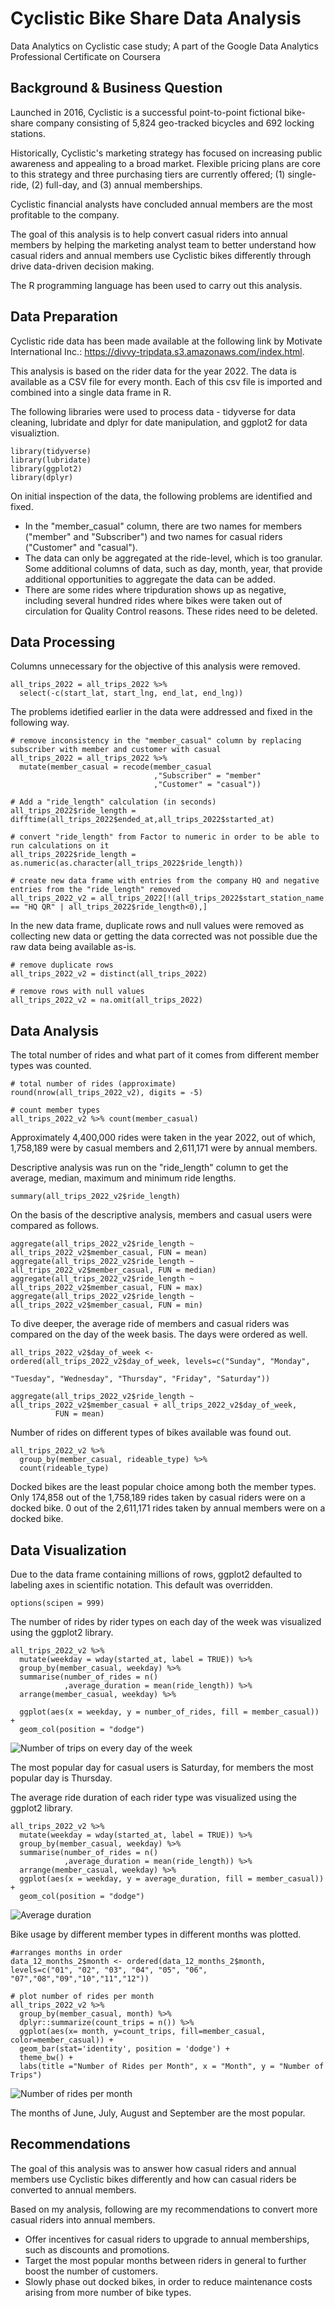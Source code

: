 # **Cyclistic Bike Share Data Analysis**

Data Analytics on Cyclistic case study; A part of the Google Data Analytics Professional Certificate on Coursera

## Background & Business Question

Launched in 2016, Cyclistic is a successful point-to-point fictional bike-share
company consisting of 5,824 geo-tracked bicycles and 692 locking
stations.

Historically, Cyclistic's marketing strategy has focused on increasing
public awareness and appealing to a broad market. Flexible pricing plans
are core to this strategy and three purchasing tiers are currently
offered; (1) single-ride, (2) full-day, and (3) annual memberships.

Cyclistic financial analysts have concluded annual members are the most
profitable to the company.

The goal of this analysis is to help convert casual riders into annual members by helping the marketing analyst team to better understand how casual riders and annual members use Cyclistic bikes differently through drive data-driven decision making.

The R programming language has been used to carry out this analysis.

## Data Preparation

Cyclistic ride data has been made available at the following link by Motivate International Inc.:
<https://divvy-tripdata.s3.amazonaws.com/index.html>.

This analysis is based on the rider data for the year 2022. The data is available as a CSV file for every month. Each of this csv file is imported and combined into a single data frame in R.

The following libraries were used to process data - tidyverse for data
cleaning, lubridate and dplyr for date manipulation, and ggplot2 for data visualiztion.

```{r}
library(tidyverse)
library(lubridate)
library(ggplot2)
library(dplyr)
```

On initial inspection of the data, the following problems are identified and fixed.
- In the "member_casual" column, there are two names for members ("member" and "Subscriber") and two names for casual riders ("Customer" and "casual").
- The data can only be aggregated at the ride-level, which is too granular. Some additional columns of data, such as day, month, year, that provide additional opportunities to aggregate the data can be added.
- There are some rides where tripduration shows up as negative, including several hundred rides where bikes were taken out of circulation for Quality Control reasons. These rides need to be deleted.

## Data Processing

Columns unnecessary for the objective of this analysis were removed.

```{r}
all_trips_2022 = all_trips_2022 %>%
  select(-c(start_lat, start_lng, end_lat, end_lng))
```

The problems idetified earlier in the data were addressed and fixed in the following way.

```{r}
# remove inconsistency in the "member_casual" column by replacing subscriber with member and customer with casual
all_trips_2022 = all_trips_2022 %>%
  mutate(member_casual = recode(member_casual
                                ,"Subscriber" = "member"
                                ,"Customer" = "casual"))

# Add a "ride_length" calculation (in seconds)
all_trips_2022$ride_length = difftime(all_trips_2022$ended_at,all_trips_2022$started_at)

# convert "ride_length" from Factor to numeric in order to be able to run calculations on it
all_trips_2022$ride_length = as.numeric(as.character(all_trips_2022$ride_length))

# create new data frame with entries from the company HQ and negative entries from the "ride_length" removed
all_trips_2022_v2 = all_trips_2022[!(all_trips_2022$start_station_name == "HQ QR" | all_trips_2022$ride_length<0),]

```
In the new data frame, duplicate rows and null values were removed as collecting new data or getting the data corrected was not possible due the raw data being available as-is.

```
# remove duplicate rows
all_trips_2022_v2 = distinct(all_trips_2022)

# remove rows with null values
all_trips_2022_v2 = na.omit(all_trips_2022)
```

## Data Analysis

The total number of rides and what part of it comes from different member types was counted.

```{r}
# total number of rides (approximate)
round(nrow(all_trips_2022_v2), digits = -5)

# count member types
all_trips_2022_v2 %>% count(member_casual)
```
Approximately 4,400,000 rides were taken in the year 2022, out of which, 1,758,189 were by casual members and 2,611,171 were by annual members.

Descriptive analysis was run on the "ride_length" column to get the average, median, maximum and minimum ride lengths. 

```{r}
summary(all_trips_2022_v2$ride_length)
```
On the basis of the descriptive analysis, members and casual users were compared as follows.

```{r}
aggregate(all_trips_2022_v2$ride_length ~ all_trips_2022_v2$member_casual, FUN = mean)
aggregate(all_trips_2022_v2$ride_length ~ all_trips_2022_v2$member_casual, FUN = median)
aggregate(all_trips_2022_v2$ride_length ~ all_trips_2022_v2$member_casual, FUN = max)
aggregate(all_trips_2022_v2$ride_length ~ all_trips_2022_v2$member_casual, FUN = min)
```

To dive deeper, the average ride of members and casual riders was compared on the day of the week basis. The days were ordered as well.

```{r}
all_trips_2022_v2$day_of_week <- ordered(all_trips_2022_v2$day_of_week, levels=c("Sunday", "Monday",
                                                                       "Tuesday", "Wednesday", "Thursday", "Friday", "Saturday"))

aggregate(all_trips_2022_v2$ride_length ~ all_trips_2022_v2$member_casual + all_trips_2022_v2$day_of_week,
          FUN = mean)
```

Number of rides on different types of bikes available was found out.

```{r}
all_trips_2022_v2 %>%
  group_by(member_casual, rideable_type) %>% 
  count(rideable_type)
  ```
Docked bikes are the least popular choice among both the member types. Only 174,858 out of the 1,758,189 rides taken by casual riders were on a docked bike. 0 out of the 2,611,171 rides taken by annual members were on a docked bike.

## Data Visualization

Due to the data frame containing millions of rows, ggplot2 defaulted to labeling axes in scientific notation. This default was overridden.

```{r}
options(scipen = 999)
```

The number of rides by rider types on each day of the week was visualized using the ggplot2 library.

```{r}
all_trips_2022_v2 %>%
  mutate(weekday = wday(started_at, label = TRUE)) %>%
  group_by(member_casual, weekday) %>%
  summarise(number_of_rides = n()
            ,average_duration = mean(ride_length)) %>%
  arrange(member_casual, weekday) %>%
  
  ggplot(aes(x = weekday, y = number_of_rides, fill = member_casual)) +
  geom_col(position = "dodge")
  ```

![Number of trips on every day of the week](https://github.com/githar5h/Bike-Share-Data_Analysis/assets/96515805/2ec9a1f1-65ce-4b06-a1ff-c44fe225c90f)


The most popular day for casual users is Saturday, for members the most popular day is Thursday.

The average ride duration of each rider type was visualized using the ggplot2 library.

```{r}
all_trips_2022_v2 %>%
  mutate(weekday = wday(started_at, label = TRUE)) %>%
  group_by(member_casual, weekday) %>%
  summarise(number_of_rides = n()
            ,average_duration = mean(ride_length)) %>%
  arrange(member_casual, weekday) %>%
  ggplot(aes(x = weekday, y = average_duration, fill = member_casual)) +
  geom_col(position = "dodge")
  ```

![Average duration](https://github.com/githar5h/Bike-Share-Data_Analysis/assets/96515805/7eb9a1c4-b105-41b4-8d90-249917fbbde1)


Bike usage by different member types in different months was plotted.

```{r}
#arranges months in order
data_12_months_2$month <- ordered(data_12_months_2$month, levels=c("01", "02", "03", "04", "05", "06", "07","08","09","10","11","12"))

# plot number of rides per month
all_trips_2022_v2 %>%
  group_by(member_casual, month) %>%
  dplyr::summarize(count_trips = n()) %>%  
  ggplot(aes(x= month, y=count_trips, fill=member_casual, color=member_casual)) +
  geom_bar(stat='identity', position = 'dodge') +
  theme_bw() +
  labs(title ="Number of Rides per Month", x = "Month", y = "Number of Trips")
```

![Number of rides per month](https://github.com/githar5h/Bike-Share-Data_Analysis/assets/96515805/770c154c-23c8-431b-8570-9944ab76428a)


The months of June, July, August and September are the most popular.

## Recommendations

The goal of this analysis was to answer how casual riders and annual members use Cyclistic bikes differently and how can casual riders be converted to annual members.

Based on my analysis, following are my recommendations to convert more casual riders into annual members.
- Offer incentives for casual riders to upgrade to annual memberships, such as discounts and promotions.
- Target the most popular months between riders in general to further boost the number of customers.
- Slowly phase out docked bikes, in order to reduce maintenance costs arising from more number of bike types.
